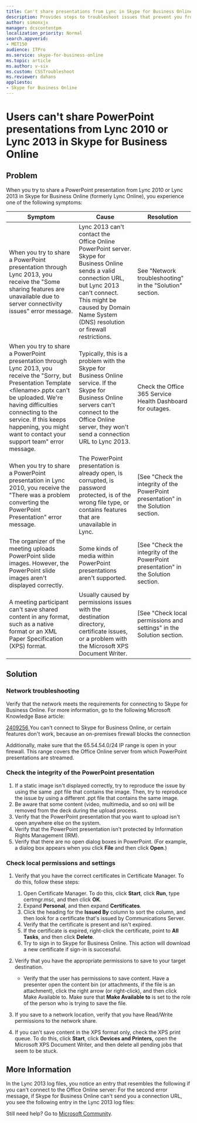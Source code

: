 ```yaml
---
title: Can't share presentations from Lync in Skype for Business Online
description: Provides steps to troubleshoot issues that prevent you from sharing presentations from Lync 2010 or Lync 2013 in Skype for Business Online.
author: simonxjx
manager: dcscontentpm
localization_priority: Normal
search.appverid: 
- MET150
audience: ITPro
ms.service: skype-for-business-online
ms.topic: article
ms.author: v-six
ms.custom: CSSTroubleshoot
ms.reviewer: dahans
appliesto:
- Skype for Business Online
---
```


# Users can't share PowerPoint presentations from Lync 2010 or Lync 2013 in Skype for Business Online

## Problem

When you try to share a PowerPoint presentation from Lync 2010 or Lync 2013 in Skype for Business Online (formerly Lync Online), you experience one of the following symptoms:

|Symptom|Cause|Resolution|
|----|----|---|
|When you try to share a PowerPoint presentation through Lync 2013, you receive the "Some sharing features are unavailable due to server connectivity issues" error message.|Lync 2013 can't contact the Office Online PowerPoint server. Skype for Business Online sends a valid connection URL, but Lync 2013 can't connect. This might be caused by Domain Name System (DNS) resolution or firewall restrictions.|See "Network troubleshooting" in the "Solution" section.|
|When you try to share a PowerPoint presentation through Lync 2013, you receive the "Sorry, but Presentation Template \<filename>.pptx can't be uploaded. We're having difficulties connecting to the service. If this keeps happening, you might want to contact your support team" error message.|Typically, this is a problem with the Skype for Business Online service. If the Skype for Business Online servers can't connect to the Office Online server, they won't send a connection URL to Lync 2013.|Check the Office 365 Service Health Dashboard for outages.|
|When you try to share a PowerPoint presentation in Lync 2010, you receive the "There was a problem converting the PowerPoint Presentation" error message.|The PowerPoint presentation is already open, is corrupted, is password protected, is of the wrong file type, or contains features that are unavailable in Lync.|[See "Check the integrity of the PowerPoint presentation" in the Solution section.|
|The organizer of the meeting uploads PowerPoint slide images. However, the PowerPoint slide images aren't displayed correctly.|Some kinds of media within PowerPoint presentations aren't supported.|[See "Check the integrity of the PowerPoint presentation" in the Solution section.|
|A meeting participant can't save shared content in any format, such as a native format or an XML Paper Specification (XPS) format.|Usually caused by permissions issues with the destination directory, certificate issues, or a problem with the Microsoft XPS Document Writer.|[See "Check local permissions and settings" in the Solution section.|

## Solution

### Network troubleshooting

Verify that the network meets the requirements for connecting to Skype for Business Online. For more information, go to the following Microsoft Knowledge Base article: 

[2409256 ](https://support.microsoft.com/help/2409256) You can't connect to Skype for Business Online, or certain features don't work, because an on-premises firewall blocks the connection

Additionally, make sure that the 65.54.54.0/24 IP range is open in your firewall. This range covers the Office Online server from which PowerPoint presentations are streamed.

### Check the integrity of the PowerPoint presentation

1. If a static image isn't displayed correctly, try to reproduce the issue by using the same .ppt file that contains the image. Then, try to reproduce the issue by using a different .ppt file that contains the same image.   
2. Be aware that some content (video, multimedia, and so on) will be removed from the deck during the upload process.   
3. Verify that the PowerPoint presentation that you want to upload isn't open anywhere else on the system.    
4. Verify that the PowerPoint presentation isn't protected by Information Rights Management (IRM).   
5. Verify that there are no open dialog boxes in PowerPoint. (For example, a dialog box appears when you click **File** and then click **Open**.)   

### Check local permissions and settings

1. Verify that you have the correct certificates in Certificate Manager. To do this, follow these steps:
      1. Open Certificate Manager. To do this, click **Start**, click **Run**, type certmgr.msc, and then click **OK**.   
      2. Expand **Personal**, and then expand **Certificates**.   
      3. Click the heading for the **Issued By** column to sort the column, and then look for a certificate that's issued by Communications Server.   
      4. Verify that the certificate is present and isn't expired.   
      5. If the certificate is expired, right-click the certificate, point to **All Tasks**, and then click **Delete**.   
      6. Try to sign in to Skype for Business Online. This action will download a new certificate if sign-in is successful.   
   
2. Verify that you have the appropriate permissions to save to your target destination.
      - Verify that the user has permissions to save content. Have a presenter open the content bin (or attachments, if the file is an attachment), click the right arrow (or right-click), and then click Make Available to. Make sure that **Make Available to** is set to the role of the person who is trying to save the file.   
   
3. If you save to a network location, verify that you have Read/Write permissions to the network share.   
4. If you can't save content in the XPS format only, check the XPS print queue. To do this, click **Start**, click **Devices and Printers,** open the Microsoft XPS Document Writer, and then delete all pending jobs that seem to be stuck.   

## More Information

In the Lync 2013 log files, you notice an entry that resembles the following if you can't connect to the Office Online server:
For the second error message, if Skype for Business Online can't send you a connection URL, you see the following entry in the Lync 2013 log files:

Still need help? Go to [Microsoft Community](https://answers.microsoft.com/).

